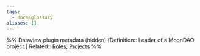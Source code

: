 ```yaml
---
tags:
  - docs/glossary
aliases: []
---
```

%% Dataview plugin metadata (hidden)
[Definition:: Leader of a MoonDAO project.]
Related:: [Roles](Roles.md), [Projects](../../docs/Projects.md)
%%